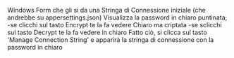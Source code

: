 Windows Form che gli si da una Stringa di Connessione iniziale (che andrebbe su appersettings.json)
Visualizza la password in chiaro puntinata;
-se clicchi sul tasto Encrypt te la fa vedere Chiaro ma criptata
-se sclicchi sul tasto Decrypt te la fa vedere in chiaro
Fatto ciò, si clicca sul tasto 'Manage Connection String' e apparirà la stringa di connessione con la password in chiaro
